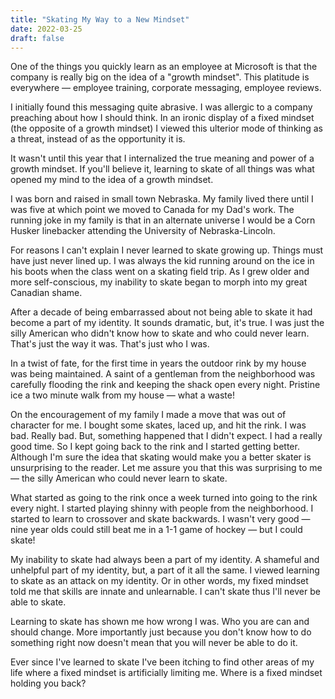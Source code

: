 ```yaml
---
title: "Skating My Way to a New Mindset"
date: 2022-03-25
draft: false
---
```


One of the things you quickly learn as an employee at Microsoft is that the company is really big on the idea of a "growth mindset". This platitude is everywhere — employee training, corporate messaging, employee reviews.

I initially found this messaging quite abrasive. I was allergic to a company preaching about how I should think. In an ironic display of a fixed mindset (the opposite of a growth mindset) I viewed this ulterior mode of thinking as a threat, instead of as the opportunity it is.

It wasn't until this year that I internalized the true meaning and power of a growth mindset. If you'll believe it, learning to skate of all things was what opened my mind to the idea of a growth mindset.

I was born and raised in small town Nebraska. My family lived there until I was five at which point we moved to Canada for my Dad's work. The running joke in my family is that in an alternate universe I would be a Corn Husker linebacker attending the University of Nebraska-Lincoln.

For reasons I can't explain I never learned to skate growing up. Things must have just never lined up. I was always the kid running around on the ice in his boots when the class went on a skating field trip. As I grew older and more self-conscious, my inability to skate began to morph into my great Canadian shame.

After a decade of being embarrassed about not being able to skate it had become a part of my identity. It sounds dramatic, but, it's true. I was just the silly American who didn't know how to skate and who could never learn. That's just the way it was. That's just who I was.

In a twist of fate, for the first time in years the outdoor rink by my house was being maintained. A saint of a gentleman from the neighborhood was carefully flooding the rink and keeping the shack open every night. Pristine ice a two minute walk from my house — what a waste!

On the encouragement of my family I made a move that was out of character for me. I bought some skates, laced up, and hit the rink. I was bad. Really bad. But, something happened that I didn't expect. I had a really good time. So I kept going back to the rink and I started getting better. Although I'm sure the idea that skating would make you a better skater is unsurprising to the reader. Let me assure you that this was surprising to me — the silly American who could never learn to skate.

What started as going to the rink once a week turned into going to the rink every night. I started playing shinny with people from the neighborhood. I started to learn to crossover and skate backwards. I wasn't very good — nine year olds could still beat me in a 1-1 game of hockey — but I could skate!

My inability to skate had always been a part of my identity. A shameful and unhelpful part of my identity, but, a part of it all the same. I viewed learning to skate as an attack on my identity. Or in other words, my fixed mindset told me that skills are innate and unlearnable. I can't skate thus I'll never be able to skate.

Learning to skate has shown me how wrong I was. Who you are can and should change. More importantly just because you don't know how to do something right now doesn't mean that you will never be able to do it.

Ever since I've learned to skate I've been itching to find other areas of my life where a fixed mindset is artificially limiting me. Where is a fixed mindset holding you back?
